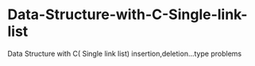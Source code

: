 # Data-Structure-with-C-Single-link-list
Data Structure with C( Single link list) insertion,deletion...type problems
